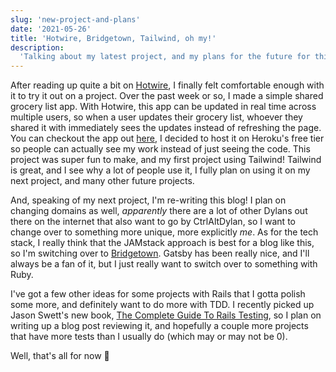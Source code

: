 ```yaml
---
slug: 'new-project-and-plans'
date: '2021-05-26'
title: 'Hotwire, Bridgetown, Tailwind, oh my!'
description:
  'Talking about my latest project, and my plans for the future for this blog'
---
```


After reading up quite a bit on [Hotwire](https://hotwire.dev/), I finally felt
comfortable enough with it to try it out on a project. Over the past week or so,
I made a simple shared grocery list app. With Hotwire, this app can be updated
in real time across multiple users, so when a user updates their grocery list,
whoever they shared it with immediately sees the updates instead of refreshing
the page. You can checkout the app out
[here](https://our-groceries.herokuapp.com), I decided to host it on Heroku's
free tier so people can actually see my work instead of just seeing the code.
This project was super fun to make, and my first project using Tailwind!
Tailwind is great, and I see why a lot of people use it, I fully plan on using
it on my next project, and many other future projects.

And, speaking of my next project, I'm re-writing this blog! I plan on changing
domains as well, _apparently_ there are a lot of other Dylans out there on the
internet that also want to go by CtrlAltDylan, so I want to change over to
something more unique, more explicitly _me_. As for the tech stack, I really
think that the JAMstack approach is best for a blog like this, so I'm switching
over to [Bridgetown](https://www.bridgetownrb.com/). Gatsby has been really
nice, and I'll always be a fan of it, but I just really want to switch over to
something with Ruby.

I've got a few other ideas for some projects with Rails that I gotta polish some
more, and definitely want to do more with TDD. I recently picked up Jason
Swett's new book,
[The Complete Guide To Rails Testing](https://www.codewithjason.com/complete-guide-to-rails-testing/),
so I plan on writing up a blog post reviewing it, and hopefully a couple more
projects that have more tests than I usually do (which may or may not be 0).

Well, that's all for now 👋
